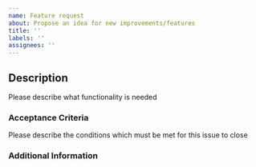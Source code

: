 ```yaml
---
name: Feature request
about: Propose an idea for new improvements/features
title: ''
labels: ''
assignees: ''
---
```


## Description

Please describe what functionality is needed

### Acceptance Criteria

Please describe the conditions which must be met for this issue to close

### Additional Information
